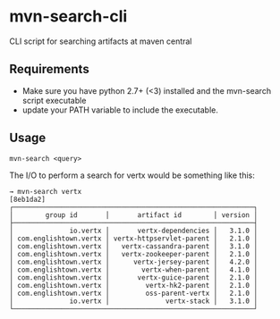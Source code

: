 # mvn-search-cli
CLI script for searching artifacts at maven central

## Requirements
- Make sure you have python 2.7+ (<3) installed and the mvn-search script executable
- update your PATH variable to include the executable.

## Usage
```mvn-search <query>```

The I/O to perform a search for vertx would be something like this:
```
→ mvn-search vertx                                                                                                              [8eb1da2]
┌────────────────────────────────────────────────────────────┐
│        group id       │       artifact id        │ version │
├────────────────────────────────────────────────────────────┤
│              io.vertx │       vertx-dependencies │   3.1.0 │
│ com.englishtown.vertx │ vertx-httpservlet-parent │   2.1.0 │
│ com.englishtown.vertx │   vertx-cassandra-parent │   3.1.0 │
│ com.englishtown.vertx │   vertx-zookeeper-parent │   2.1.0 │
│ com.englishtown.vertx │      vertx-jersey-parent │   4.2.0 │
│ com.englishtown.vertx │        vertx-when-parent │   4.1.0 │
│ com.englishtown.vertx │       vertx-guice-parent │   2.1.0 │
│ com.englishtown.vertx │         vertx-hk2-parent │   2.1.0 │
│ com.englishtown.vertx │         oss-parent-vertx │   2.1.0 │
│              io.vertx │              vertx-stack │   3.1.0 │
└────────────────────────────────────────────────────────────┘
```
